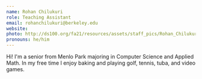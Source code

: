 ```yaml
---
name: Rohan Chilukuri
role: Teaching Assistant
email: rohanchilukuri@berkeley.edu
website: 
photo: http://ds100.org/fa21/resources/assets/staff_pics/Rohan_Chilukuri.jpg
pronouns: he/him
---
```

Hi! I'm a senior from Menlo Park majoring in Computer Science and Applied Math. In my free time I enjoy baking and playing golf, tennis, tuba, and video games.
